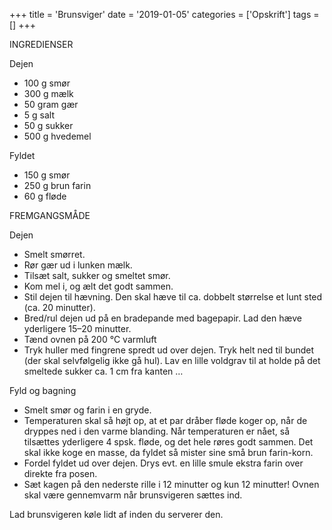 +++
title = 'Brunsviger'
date = '2019-01-05'
categories = ['Opskrift']
tags = []
+++

INGREDIENSER

Dejen

* 100 g smør
* 300 g mælk
* 50 gram gær
* 5 g salt
* 50 g sukker
* 500 g hvedemel

Fyldet

* 150 g smør
* 250 g brun farin
* 60 g fløde

FREMGANGSMÅDE

Dejen

* Smelt smørret.
* Rør gær ud i lunken mælk.
* Tilsæt salt, sukker og smeltet smør.
* Kom mel i, og ælt det godt sammen.
* Stil dejen til hævning. Den skal hæve til ca. dobbelt størrelse et lunt sted (ca. 20 minutter).
* Bred/rul dejen ud på en bradepande med bagepapir. Lad den hæve yderligere 15–20 minutter.
* Tænd ovnen på 200 °C varmluft
* Tryk huller med fingrene spredt ud over dejen. Tryk helt ned til bundet (der skal selvfølgelig ikke gå hul). Lav en
  lille voldgrav til at holde på det smeltede sukker ca. 1 cm fra kanten …

Fyld og bagning

* Smelt smør og farin i en gryde.
* Temperaturen skal så højt op, at et par dråber fløde koger op, når de dryppes ned i den varme blanding. Når
  temperaturen er nået, så tilsættes yderligere 4 spsk. fløde, og det hele røres godt sammen. Det skal ikke koge en
  masse, da fyldet så mister sine små brun farin-korn.
* Fordel fyldet ud over dejen. Drys evt. en lille smule ekstra farin over direkte fra posen.
* Sæt kagen på den nederste rille i 12 minutter og kun 12 minutter! Ovnen skal være gennemvarm når brunsvigeren sættes
  ind.

Lad brunsvigeren køle lidt af inden du serverer den.
